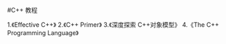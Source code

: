 #C++ 教程

  1.《Effective C++》
  2.《C++ Primer》
  3.《深度探索 C++对象模型》
  4.《The C++ Programming Language》
